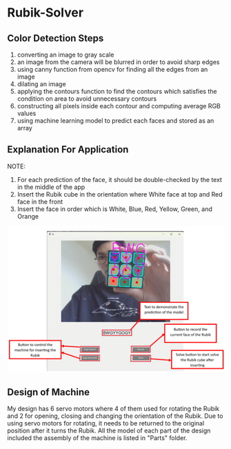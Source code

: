 # Rubik-Solver
## Color Detection Steps
1. converting an image to gray scale
2. an image from the camera will be blurred in order to avoid sharp edges
3. using canny function from opencv for finding all the edges from an image
4. dilating an image
5. applying the contours function to find the contours which satisfies the condition on area to avoid unnecessary contours
6. constructing all pixels inside each contour and computing average RGB values
7. using machine learning model to predict each faces and stored as an array

## Explanation For Application
NOTE:
1. For each prediction of the face, it should be double-checked by the text in the middle of the app
2. Insert the Rubik cube in the orientation where White face at top and Red face in the front
3. Insert the face in order which is White, Blue, Red, Yellow, Green, and Orange

![Application Explanation](app_explanation.png)

## Design of Machine
My design has 6 servo motors where 4 of them used for rotating the Rubik and 2 for opening, closing and changing the orientation of the Rubik.
Due to using servo motors for rotating, it needs to be returned to the original position after it turns the Rubik. All the model of each part 
of the design included the assembly of the machine is listed in "Parts" folder.


